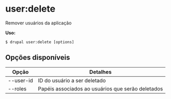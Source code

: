 # user:delete
Remover usuários da aplicação

**Uso:**
```
$ drupal user:delete [options]
```

## Opções disponíveis
Opção | Detalhes
-------|-------------
--user-id | ID do usuário a ser deletado
--roles | Papéis associados ao usuários que serão deletados
